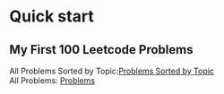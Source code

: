 # Quick start

## My First 100 Leetcode Problems

All Problems Sorted by Topic:[Problems Sorted by Topic](my-first-100-sorted-by-topic.md)  
All Problems: [Problems](./my-first-100)
